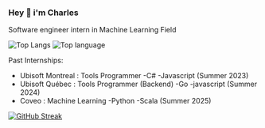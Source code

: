 ### Hey 👋 i'm Charles

Software engineer intern in Machine Learning Field

![Top Langs](https://github-readme-stats.vercel.app/api/top-langs/?username=CharlesPoulin&hide=html,css)
![Top language](https://github-readme-stats.vercel.app/api?username=CharlesPoulin&show_icons=true&count_private=true&line_height=40)

Past Internships: 
* Ubisoft Montreal : Tools Programmer -C# -Javascript            (Summer 2023)
* Ubisoft Québec   : Tools Programmer (Backend) -Go -javascript  (Summer 2024)
* Coveo            : Machine Learning -Python -Scala             (Summer 2025)


[![GitHub Streak](https://github-readme-streak-stats-inky-five.vercel.app?user=CharlesPoulin)](https://git.io/streak-stats)
